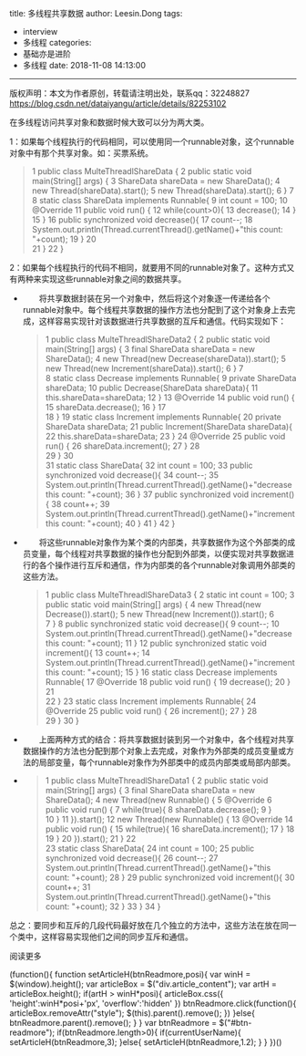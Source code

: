 title: 多线程共享数据
author: Leesin.Dong
tags:
  - interview
  - 多线程
categories:
  - 基础亦是进阶
  - 多线程
date: 2018-11-08 14:13:00
---
版权声明：本文为作者原创，转载请注明出处，联系qq：32248827 https://blog.csdn.net/dataiyangu/article/details/82253102

在多线程访问共享对象和数据时候大致可以分为两大类。

1：如果每个线程执行的代码相同，可以使用同一个runnable对象，这个runnable对象中有那个共享对象。如：买票系统。

>  1 public class MulteThreadlShareData {
>  2     public static void main(String\[\] args) {
>  3         ShareData shareData = new ShareData();
>  4         new Thread(shareData).start();
>  5         new Thread(shareData).start();
>  6     }
>  7     
>  8     static class ShareData implements Runnable{
>  9         int count = 100;
> 10         @Override
> 11         public void run() {
> 12             while(count>0){
> 13                 decrease();
> 14             }
> 15         }
> 16         public synchronized void decrease(){
> 17             count--;
> 18             System.out.println(Thread.currentThread().getName()+"this count: "+count);
> 19         }
> 20         
> 21     }
> 22 }

2：如果每个线程执行的代码不相同，就要用不同的runnable对象了。这种方式又有两种来实现这些runnable对象之间的数据共享。

*   　　将共享数据封装在另一个对象中，然后将这个对象逐一传递给各个runnable对象中。每个线程共享数据的操作方法也分配到了这个对象身上去完成，这样容易实现针对该数据进行共享数据的互斥和通信。代码实现如下：
    
    >  1 public class MulteThreadlShareData2 {
    >  2     public static void main(String\[\] args) {
    >  3         final ShareData shareData = new ShareData();
    >  4         new Thread(new Decrease(shareData)).start();
    >  5         new Thread(new Increment(shareData)).start();
    >  6     }
    >  7     
    >  8     static class Decrease implements Runnable{
    >  9         private ShareData shareData;
    > 10         public Decrease(ShareData shareData){
    > 11             this.shareData=shareData;
    > 12         }
    > 13         @Override
    > 14         public void run() {
    > 15             shareData.decrease();
    > 16         }
    > 17         
    > 18     }
    > 19     static class Increment implements Runnable{
    > 20         private ShareData shareData;
    > 21         public Increment(ShareData shareData){
    > 22             this.shareData=shareData;
    > 23         }
    > 24         @Override
    > 25         public void run() {
    > 26             shareData.increment();
    > 27         }
    > 28         
    > 29     }
    > 30     
    > 31     static class ShareData{
    > 32         int count = 100;
    > 33         public synchronized void decrease(){
    > 34             count--;
    > 35             System.out.println(Thread.currentThread().getName()+"decrease this count: "+count);
    > 36         }
    > 37         public synchronized void increment(){
    > 38             count++;
    > 39             System.out.println(Thread.currentThread().getName()+"increment this count: "+count);
    > 40         }
    > 41     }
    > 42 }
    
*   　　将这些runnable对象作为某个类的内部类，共享数据作为这个外部类的成员变量，每个线程对共享数据的操作也分配到外部类，以便实现对共享数据进行的各个操作进行互斥和通信，作为内部类的各个runnable对象调用外部类的这些方法。
    
    >  1 public class MulteThreadlShareData3 {
    >  2     static int count = 100;
    >  3     public static void main(String\[\] args) {
    >  4         new Thread(new Decrease()).start();
    >  5         new Thread(new Increment()).start();
    >  6         
    >  7     }
    >  8     public synchronized static void decrease(){
    >  9         count--;
    > 10         System.out.println(Thread.currentThread().getName()+"decrease this count: "+count);
    > 11     }
    > 12     public synchronized static void increment(){
    > 13         count++;
    > 14         System.out.println(Thread.currentThread().getName()+"increment this count: "+count);
    > 15     }
    > 16     static class Decrease implements Runnable{
    > 17         @Override
    > 18         public void run() {
    > 19             decrease();
    > 20         }
    > 21         
    > 22     }
    > 23     static class Increment implements Runnable{
    > 24         @Override
    > 25         public void run() {
    > 26             increment();
    > 27         }
    > 28         
    > 29     }
    > 30 }
    
*   　　上面两种方式的结合：将共享数据封装到另一个对象中，各个线程对共享数据操作的方法也分配到那个对象上去完成，对象作为外部类的成员变量或方法的局部变量，每个runnable对象作为外部类中的成员内部类或局部内部类。
*   >  1 public class MulteThreadlShareData1 {
    >  2     public static void main(String\[\] args) {
    >  3         final ShareData shareData = new ShareData();
    >  4         new Thread(new Runnable() {
    >  5             @Override
    >  6             public void run() {
    >  7                 while(true){
    >  8                     shareData.decrease();
    >  9                 }    
    > 10             }
    > 11         }).start();
    > 12         new Thread(new Runnable() {
    > 13             @Override
    > 14             public void run() {
    > 15                 while(true){
    > 16                     shareData.increment();
    > 17                 }
    > 18                 
    > 19             }
    > 20         }).start();
    > 21     }
    > 22     
    > 23     static class ShareData{
    > 24         int count = 100;
    > 25         public synchronized void decrease(){
    > 26             count--;
    > 27             System.out.println(Thread.currentThread().getName()+"this count: "+count);
    > 28         }
    > 29         public synchronized void increment(){
    > 30             count++;
    > 31             System.out.println(Thread.currentThread().getName()+"this count: "+count);
    > 32         }
    > 33     }
    > 34 }
    

总之：要同步和互斥的几段代码最好放在几个独立的方法中，这些方法在放在同一个类中，这样容易实现他们之间的同步互斥和通信。

阅读更多

(function(){ function setArticleH(btnReadmore,posi){ var winH = $(window).height(); var articleBox = $("div.article_content"); var artH = articleBox.height(); if(artH > winH\*posi){ articleBox.css({ 'height':winH\*posi+'px', 'overflow':'hidden' }) btnReadmore.click(function(){ articleBox.removeAttr("style"); $(this).parent().remove(); }) }else{ btnReadmore.parent().remove(); } } var btnReadmore = $("#btn-readmore"); if(btnReadmore.length>0){ if(currentUserName){ setArticleH(btnReadmore,3); }else{ setArticleH(btnReadmore,1.2); } } })()